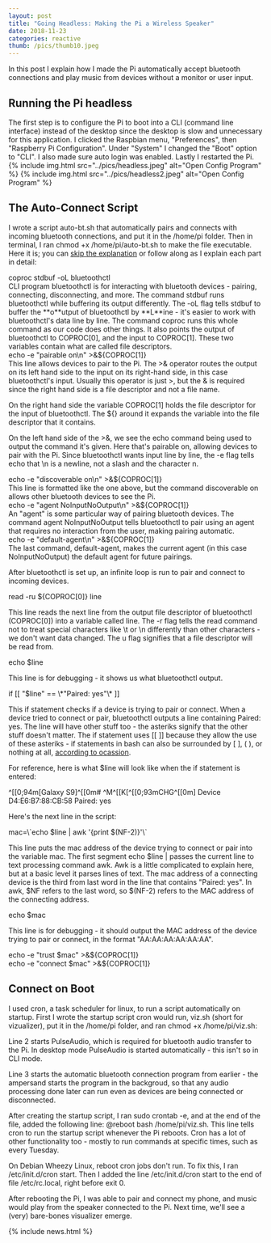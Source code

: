 ```yaml
---
layout: post
title: "Going Headless: Making the Pi a Wireless Speaker"
date: 2018-11-23
categories: reactive
thumb: /pics/thumb10.jpeg
---
```

	
In this post I explain how I made the Pi automatically accept bluetooth connections and play music from devices without a monitor or user input.

## Running the Pi headless
The first step is to configure the Pi to boot into a CLI (command line interface) instead of the desktop since the desktop is slow and unnecessary for this application. I clicked the Raspbian menu, "Preferences", then "Raspberry Pi Configuration". Under "System" I changed the "Boot" option to "CLI". I also made sure auto login was enabled. Lastly I restarted the Pi.
{% include img.html src="../pics/headless.jpeg" alt="Open Config Program" %}
{% include img.html src="../pics/headless2.jpeg" alt="Open Config Program" %}
## The Auto-Connect Script
I wrote a script <span class="code">auto-bt.sh</span> that automatically pairs and connects with incoming bluetooth connections, and put it in the <span class="code">/home/pi</span> folder. Then in terminal, I ran <span class="code">chmod +x /home/pi/auto-bt.sh</span> to make the file executable. Here it is; you can [skip the explanation](#connect-on-boot) or follow along as I explain each part in detail:
<script src="https://gist.github.com/J3698/ff094945fe3a235fc0c46872ad10abe1.js"></script>

<div class="code">coproc stdbuf -oL bluetoothctl</div>
CLI program <span class="code">bluetoothctl</span> is for interacting with bluetooth devices - pairing, connecting, disconnecting, and more. The command <span class="code">stdbuf</span> runs bluetoothctl while buffering its output differently. The <span class="code">-oL</span> flag tells <span class="code">stdbuf</span> to buffer the **o**utput of <span class="code">bluetoothctl</span> by **L**ine - it's easier to work with bluetoothctl's data line by line. The command <span class="code">coproc</span> runs this whole command as our code does other things. It also points the output of bluetoothctl to <span class="code">COPROC[0]</span>, and the input to <span class="code">COPROC[1]</span>. These two variables contain what are called file descriptors.

<div class="code">echo -e "pairable on\n" >&${COPROC[1]}</div>
This line allows devices to pair to the Pi. The <span class="code">>&</span> operator routes the output on its left hand side to the input on its right-hand side, in this case bluetoothctl's input. Usually this operator is just <span class="code">></span>, but the <span class="code">&</span> is required since the right hand side is a file descriptor and not a file name.

On the right hand side the variable <span class="code">COPROC[1]</span> holds the file descriptor for the input of bluetoothctl. The <span class="code">${}</span> around it expands the variable into the file descriptor that it contains.

On the left hand side of the <span class="code">>&</span>, we see the echo command being used to output the command it's given. Here that's <span class="code">pairable on</span>, allowing devices to pair with the Pi. Since bluetoothctl wants input line by line, the <span class="code">-e</span> flag tells echo that <span class="code">\n</span> is a newline, not a slash and the character n.

<div class="code">echo -e "discoverable on\n" >&${COPROC[1]}</div>
This line is formatted like the one above, but the command <span class="code">discoverable on</span> allows other bluetooth devices to see the Pi.

<div class="code">echo -e "agent NoInputNoOutput\n" >&${COPROC[1]}</div>
An "agent" is some particular way of pairing bluetooth devices. The command <span class="code">agent NoInputNoOutput</span> tells bluetoothctl to pair using an agent that requires no interaction from the user, making pairing automatic.

<div class="code">echo -e "default-agent\n" >&${COPROC[1]}</div>
The last command, <span class="code">default-agent</span>, makes the current agent (in this case NoInputNoOutput) the default agent for future pairings.

After bluetoothctl is set up, an infinite loop is run to pair and connect to incoming devices.

<div class="code">read -ru ${COPROC[0]} line</div>

This line reads the next line from the output file descriptor of bluetoothctl (<span class="code">COPROC[0]</span>) into a variable called line. The <span class="code">-r</span> flag tells the <span class="code">read</span> command not to treat special characters like <span class="code">\t</span> or <span class="code">\n</span> differently than other characters - we don't want data changed. The <span class="code">u</span> flag signifies that a file descriptor will be read from. 

<div class="code">echo $line</div>

This line is for debugging - it shows us what bluetoothctl output.

<div class="code">if [[ "$line" == \*"Paired: yes"\* ]]</div>

This if statement checks if a device is trying to pair or connect. When a device tried to connect or pair, bluetoothctl outputs a line containing <span class="code">Paired: yes</span>. The line will have other stuff too - the asteriks signify that the other stuff doesn't matter. The if statement uses <span class="code">[[ ]]</span> because they allow the use of these asteriks - if statements in bash can also be surrounded by <span class="code">[ ]</span>, <span class="code">( )</span>, or nothing at all, [according to ocassion](https://unix.stackexchannge.com/a/306115).

For reference, here is what <span class="code">$line</span> will look like when the if statement is entered:

<div class="code">^[[0;94m[Galaxy S9]^[[0m# ^M^[[K[^[[0;93mCHG^[[0m] Device D4:E6:B7:88:CB:58 Paired: yes</div>

Here's the next line in the script:

<div class="code">mac=\`echo $line | awk '{print $(NF-2)}'\`</div>

This line puts the mac address of the device trying to connect or pair into the variable mac. The first segment <span class="code">echo $line |</span> passes the current line to text processing command <span class="code">awk</span>. Awk is a little complicated to explain here, but at a basic level it parses lines of text. The mac address of a connecting device is the third from last word in the line that contains "Paired: yes". In awk, $NF refers to the last word, so $(NF-2) refers to the MAC address of the connecting address.

<div class="code">echo $mac</div>

This line is for debugging - it should output the MAC address of the device trying to pair or connect, in the format "AA:AA:AA:AA:AA:AA".

<div class="code">echo -e "trust $mac" >&${COPROC[1]}</div>
<div class="code">echo -e "connect $mac" >&${COPROC[1]}</div>

## <a name="connect-on-boot"></a>Connect on Boot
I used cron, a task scheduler for linux, to run a script automatically on startup. First I wrote the startup script cron would run, <span class="code">viz.sh</span> (short for vizualizer), put it in the <span class="code">/home/pi</span> folder, and ran <span class="code">chmod +x /home/pi/viz.sh</span>:

<script src="https://gist.github.com/J3698/ea861884280cba98375e49e8a8688a7a.js"></script>

Line 2 starts PulseAudio, which is required for bluetooth audio transfer to the Pi. In desktop mode PulseAudio is started automatically - this isn't so in CLI mode.

Line 3 starts the automatic bluetooth connection program from earlier - the ampersand starts the program in the backgroud, so that any audio processing done later can run even as devices are being connected or disconnected.

After creating the startup script, I ran <span class="code">sudo crontab -e</span>, and at the end of the file, added the following line: <span class="code">@reboot bash /home/pi/viz.sh</span>. This line tells cron to run the startup script whenever the Pi reboots. Cron has a lot of other functionality too - mostly to run commands at specific times, such as every Tuesday.

On Debian Wheezy Linux, reboot cron jobs don't run. To fix this, I ran <span class="code">/etc/init.d/cron start</span>. Then I added the line <span class="code">/etc/init.d/cron start</span> to the end of file <span class="code">/etc/rc.local</span>, right before <span class="code">exit 0</span>.

After rebooting the Pi, I was able to pair and connect my phone, and music would play from the speaker connected to the Pi. Next time, we'll see a (very) bare-bones visualizer emerge.

{% include news.html %}
